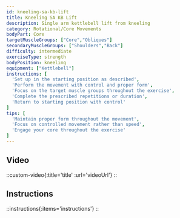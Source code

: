 ```yaml
---
id: kneeling-sa-kb-lift
title: Kneeling SA KB Lift
description: Single arm kettlebell lift from kneeling
category: Rotational/Core Movements
bodyPart: Core
targetMuscleGroups: ["Core","Obliques"]
secondaryMuscleGroups: ["Shoulders","Back"]
difficulty: intermediate
exerciseType: strength
bodyPosition: kneeling
equipment: ["Kettlebell"]
instructions: [
  'Set up in the starting position as described',
  'Perform the movement with control and proper form',
  'Focus on the target muscle groups throughout the exercise',
  'Complete the prescribed repetitions or duration',
  'Return to starting position with control'
]
tips: [
  'Maintain proper form throughout the movement',
  'Focus on controlled movement rather than speed',
  'Engage your core throughout the exercise'
]
---
```


## Video

::custom-video{:title='title' :url='videoUrl'}
::

## Instructions

::instructions{:items='instructions'}
::

